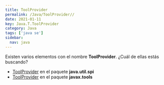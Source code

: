 ```yaml
---
title: ToolProvider
permalink: /Java/ToolProvider//
date: 2021-01-11
key: Java.T.ToolProvider
category: Java
tags: ['java se']
sidebar: 
  nav: java
---
```


Existen varios elementos con el nombre **ToolProvider**. ¿Cuál de ellas estás buscando?
<ul>
<li><a href="/Java/ToolProvider-java-util-spi/">ToolProvider</a> en el paquete <strong>java.util.spi</strong></li>
<li><a href="/Java/ToolProvider-javax-tools/">ToolProvider</a> en el paquete <strong>javax.tools</strong></li>
<ul>
